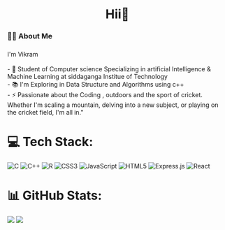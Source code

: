 <h1 align="center">Hii👋</h1>

###

<h3 align="left">👩‍💻  About Me</h3>

###

<p align="left">I'm  Vikram  <br><br>- 🔭 Student of Computer science Specializing in artificial Intelligence & Machine Learning at siddaganga Institue of Technology<br>- 📚 I'm Exploring in Data Structure and Algorithms using c++<br>- ⚡ Passionate about the Coding , outdoors and the sport of cricket. Whether I'm scaling a mountain, delving into a new subject, or playing on the cricket field, I'm all in."</p>

###

# 💻 Tech Stack:

![C](https://img.shields.io/badge/c-%2300599C.svg?style=for-the-badge&logo=c&logoColor=white) ![C++](https://img.shields.io/badge/c++-%2300599C.svg?style=for-the-badge&logo=c%2B%2B&logoColor=white) ![R](https://img.shields.io/badge/R-276DC3?style=for-the-badge&logo=r&logoColor=white) ![CSS3](https://img.shields.io/badge/css3-%231572B6.svg?style=for-the-badge&logo=css3&logoColor=white) ![JavaScript](https://img.shields.io/badge/javascript-%23323330.svg?style=for-the-badge&logo=javascript&logoColor=%23F7DF1E) ![HTML5](https://img.shields.io/badge/html5-%23E34F26.svg?style=for-the-badge&logo=html5&logoColor=white) ![Express.js](https://img.shields.io/badge/express.js-%23404d59.svg?style=for-the-badge&logo=express&logoColor=%2361DAFB)   ![React](https://img.shields.io/badge/react-%2320232a.svg?style=for-the-badge&logo=react&logoColor=%2361DAFB) 

# 📊 GitHub Stats:
![](https://github-readme-streak-stats.herokuapp.com/?user=Vikram-0401&theme=dark&hide_border=false)
![](https://github-readme-stats.vercel.app/api/top-langs/?username=Vikram-0401&theme=dark&hide_border=false&include_all_commits=false&count_private=false&layout=compact)
